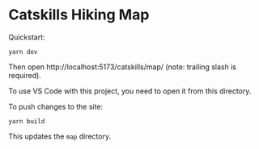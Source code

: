 # Catskills Hiking Map

Quickstart:

    yarn dev

Then open http://localhost:5173/catskills/map/ (note: trailing slash is required).

To use VS Code with this project, you need to open it from this directory.

To push changes to the site:

    yarn build

This updates the `map` directory.
